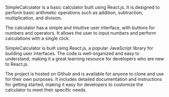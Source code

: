 SimpleCalculator is a basic calculator built using React.js. It is designed to perform basic arithmetic operations such as addition, subtraction, multiplication, and division.

The calculator has a simple and intuitive user interface, with buttons for numbers and operators. It allows the user to input numbers and perform calculations with a single click.

SimpleCalculator is built using React.js, a popular JavaScript library for building user interfaces. The code is well-organized and easy to understand, making it a great learning resource for developers who are new to React.js.

The project is hosted on Github and is available for anyone to clone and use for their own purposes. It includes detailed documentation and instructions for getting started, making it easy for developers to customize the calculator to meet their specific needs.
